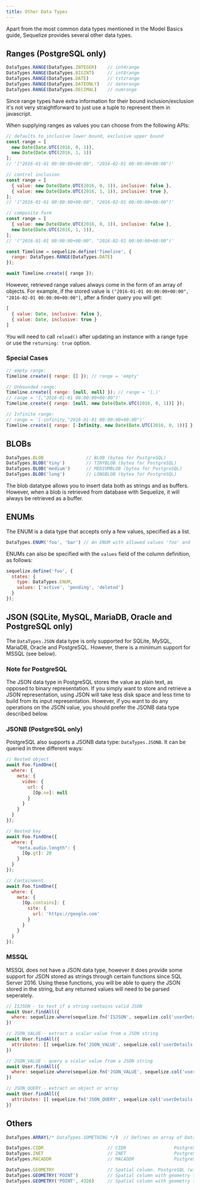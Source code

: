 ```yaml
---
title: Other Data Types
---
```


Apart from the most common data types mentioned in the Model Basics guide, Sequelize provides several other data types.

## Ranges (PostgreSQL only)

```js
DataTypes.RANGE(DataTypes.INTEGER)    // int4range
DataTypes.RANGE(DataTypes.BIGINT)     // int8range
DataTypes.RANGE(DataTypes.DATE)       // tstzrange
DataTypes.RANGE(DataTypes.DATEONLY)   // daterange
DataTypes.RANGE(DataTypes.DECIMAL)    // numrange
```

Since range types have extra information for their bound inclusion/exclusion it's not very straightforward to just use a tuple to represent them in javascript.

When supplying ranges as values you can choose from the following APIs:

```js
// defaults to inclusive lower bound, exclusive upper bound
const range = [
  new Date(Date.UTC(2016, 0, 1)),
  new Date(Date.UTC(2016, 1, 1))
];
// '["2016-01-01 00:00:00+00:00", "2016-02-01 00:00:00+00:00")'

// control inclusion
const range = [
  { value: new Date(Date.UTC(2016, 0, 1)), inclusive: false },
  { value: new Date(Date.UTC(2016, 1, 1)), inclusive: true },
];
// '("2016-01-01 00:00:00+00:00", "2016-02-01 00:00:00+00:00"]'

// composite form
const range = [
  { value: new Date(Date.UTC(2016, 0, 1)), inclusive: false },
  new Date(Date.UTC(2016, 1, 1)),
];
// '("2016-01-01 00:00:00+00:00", "2016-02-01 00:00:00+00:00")'

const Timeline = sequelize.define('Timeline', {
  range: DataTypes.RANGE(DataTypes.DATE)
});

await Timeline.create({ range });
```

However, retrieved range values always come in the form of an array of objects. For example, if the stored value is `("2016-01-01 00:00:00+00:00", "2016-02-01 00:00:00+00:00"]`, after a finder query you will get:

```js
[
  { value: Date, inclusive: false },
  { value: Date, inclusive: true }
]
```

You will need to call `reload()` after updating an instance with a range type or use the `returning: true` option.

### Special Cases

```js
// empty range:
Timeline.create({ range: [] }); // range = 'empty'

// Unbounded range:
Timeline.create({ range: [null, null] }); // range = '[,)'
// range = '[,"2016-01-01 00:00:00+00:00")'
Timeline.create({ range: [null, new Date(Date.UTC(2016, 0, 1))] });

// Infinite range:
// range = '[-infinity,"2016-01-01 00:00:00+00:00")'
Timeline.create({ range: [-Infinity, new Date(Date.UTC(2016, 0, 1))] });
```

## BLOBs

```js
DataTypes.BLOB                // BLOB (bytea for PostgreSQL)
DataTypes.BLOB('tiny')        // TINYBLOB (bytea for PostgreSQL)
DataTypes.BLOB('medium')      // MEDIUMBLOB (bytea for PostgreSQL)
DataTypes.BLOB('long')        // LONGBLOB (bytea for PostgreSQL)
```

The blob datatype allows you to insert data both as strings and as buffers. However, when a blob is retrieved from database with Sequelize, it will always be retrieved as a buffer.

## ENUMs

The ENUM is a data type that accepts only a few values, specified as a list.

```js
DataTypes.ENUM('foo', 'bar') // An ENUM with allowed values 'foo' and 'bar'
```

ENUMs can also be specified with the `values` field of the column definition, as follows:

```js
sequelize.define('foo', {
  states: {
    type: DataTypes.ENUM,
    values: ['active', 'pending', 'deleted']
  }
});
```

## JSON (SQLite, MySQL, MariaDB, Oracle and PostgreSQL only)

The `DataTypes.JSON` data type is only supported for SQLite, MySQL, MariaDB, Oracle and PostgreSQL. However, there is a minimum support for MSSQL (see below).

### Note for PostgreSQL

The JSON data type in PostgreSQL stores the value as plain text, as opposed to binary representation. If you simply want to store and retrieve a JSON representation, using JSON will take less disk space and less time to build from its input representation. However, if you want to do any operations on the JSON value, you should prefer the JSONB data type described below.

### JSONB (PostgreSQL only)

PostgreSQL also supports a JSONB data type: `DataTypes.JSONB`. It can be queried in three different ways:

```js
// Nested object
await Foo.findOne({
  where: {
    meta: {
      video: {
        url: {
          [Op.ne]: null
        }
      }
    }
  }
});

// Nested key
await Foo.findOne({
  where: {
    "meta.audio.length": {
      [Op.gt]: 20
    }
  }
});

// Containment
await Foo.findOne({
  where: {
    meta: {
      [Op.contains]: {
        site: {
          url: 'https://google.com'
        }
      }
    }
  }
});
```

### MSSQL

MSSQL does not have a JSON data type, however it does provide some support for JSON stored as strings through certain functions since SQL Server 2016. Using these functions, you will be able to query the JSON stored in the string, but any returned values will need to be parsed seperately.

```js
// ISJSON - to test if a string contains valid JSON
await User.findAll({
  where: sequelize.where(sequelize.fn('ISJSON', sequelize.col('userDetails')), 1)
})

// JSON_VALUE - extract a scalar value from a JSON string
await User.findAll({
  attributes: [[ sequelize.fn('JSON_VALUE', sequelize.col('userDetails'), '$.address.Line1'), 'address line 1']]
})

// JSON_VALUE - query a scalar value from a JSON string
await User.findAll({
  where: sequelize.where(sequelize.fn('JSON_VALUE', sequelize.col('userDetails'), '$.address.Line1'), '14, Foo Street')
})

// JSON_QUERY - extract an object or array
await User.findAll({
  attributes: [[ sequelize.fn('JSON_QUERY', sequelize.col('userDetails'), '$.address'), 'full address']]
})
```

## Others

```js
DataTypes.ARRAY(/* DataTypes.SOMETHING */)  // Defines an array of DataTypes.SOMETHING. PostgreSQL only.

DataTypes.CIDR                        // CIDR                  PostgreSQL only
DataTypes.INET                        // INET                  PostgreSQL only
DataTypes.MACADDR                     // MACADDR               PostgreSQL only

DataTypes.GEOMETRY                    // Spatial column. PostgreSQL (with PostGIS) or MySQL only.
DataTypes.GEOMETRY('POINT')           // Spatial column with geometry type. PostgreSQL (with PostGIS) or MySQL only.
DataTypes.GEOMETRY('POINT', 4326)     // Spatial column with geometry type and SRID. PostgreSQL (with PostGIS) or MySQL only.
```

